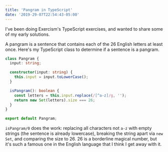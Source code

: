 ```yaml
---
title: 'Pangram in TypeScript'
date: '2019-29-07T22:54:43-05:00'
---
```


I've been doing Exercism's TypeScript exercises, and wanted to share some of my
early solutions.

A pangram is a sentence that contains each of the 26 English letters at least
once. Here's my TypeScript class to determine if a sentence is a pangram.


```typescript
class Pangram {
  input: string;

  constructor(input: string) {
    this.input = input.toLowerCase();
  }

  isPangram(): boolean {
    const letters = this.input.replace(/[^a-z]/g, '');
    return new Set(letters).size === 26;
  }
}

export default Pangram;
```

`isPangram/0` does the work: replacing all characters not `a-z` with empty
strings (the sentence is already lowercase), breaking the string apart via
`new Set`, and comparing the size to 26. 26 is a borderline magical number, but it's
such a famous one in the English language that I think I get away with it.
